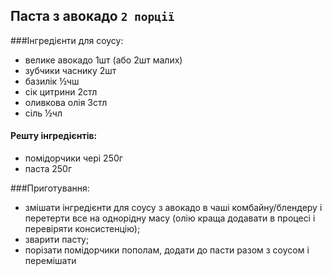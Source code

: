Паста з авокадо `2 порції`
--------------------------

###Інгредієнти для соусу:

- велике авокадо 1шт (або 2шт малих)
- зубчики часнику 2шт
- базилік ½чш
- сік цитрини 2стл
- оливкова олія 3стл
- сіль ½чл

#### Решту інгредієнтів:
- помідорчики чері 250г
- паста 250г


###Приготування:
- змішати інгредієнти для соусу з авокадо в чаші комбайну/блендеру і перетерти все на однорідну масу (олію краща додавати в процесі і перевіряти консистенцію);
- зварити пасту;
- порізати помідорчики пополам, додати до пасти разом з соусом і перемішати